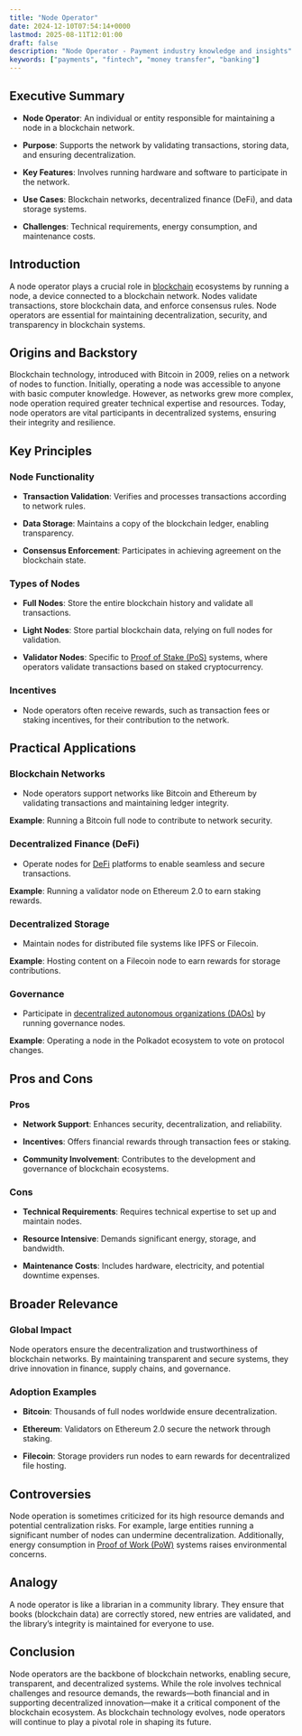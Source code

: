 ```yaml
---
title: "Node Operator"
date: 2024-12-10T07:54:14+0000
lastmod: 2025-08-11T12:01:00
draft: false
description: "Node Operator - Payment industry knowledge and insights"
keywords: ["payments", "fintech", "money transfer", "banking"]
---
```


## Executive Summary

- **Node Operator**: An individual or entity responsible for maintaining a node in a blockchain network.

- **Purpose**: Supports the network by validating transactions, storing data, and ensuring decentralization.

- **Key Features**: Involves running hardware and software to participate in the network.

- **Use Cases**: Blockchain networks, decentralized finance (DeFi), and data storage systems.

- **Challenges**: Technical requirements, energy consumption, and maintenance costs.

## Introduction

A node operator plays a crucial role in [blockchain](https://faisalkhanllc.xyz/resources/payments-wiki/b/blockchain/) ecosystems by running a node, a device connected to a blockchain network. Nodes validate transactions, store blockchain data, and enforce consensus rules. Node operators are essential for maintaining decentralization, security, and transparency in blockchain systems.

## Origins and Backstory

Blockchain technology, introduced with Bitcoin in 2009, relies on a network of nodes to function. Initially, operating a node was accessible to anyone with basic computer knowledge. However, as networks grew more complex, node operation required greater technical expertise and resources. Today, node operators are vital participants in decentralized systems, ensuring their integrity and resilience.

## Key Principles

### Node Functionality

- **Transaction Validation**: Verifies and processes transactions according to network rules.

- **Data Storage**: Maintains a copy of the blockchain ledger, enabling transparency.

- **Consensus Enforcement**: Participates in achieving agreement on the blockchain state.

### Types of Nodes

- **Full Nodes**: Store the entire blockchain history and validate all transactions.

- **Light Nodes**: Store partial blockchain data, relying on full nodes for validation.

- **Validator Nodes**: Specific to [Proof of Stake (PoS)](https://faisalkhanllc.xyz/resources/payments-wiki/p/proof-of-stake-pos/) systems, where operators validate transactions based on staked cryptocurrency.

### Incentives

- Node operators often receive rewards, such as transaction fees or staking incentives, for their contribution to the network.

## Practical Applications

### Blockchain Networks

- Node operators support networks like Bitcoin and Ethereum by validating transactions and maintaining ledger integrity.

**Example**: Running a Bitcoin full node to contribute to network security.

### Decentralized Finance (DeFi)

- Operate nodes for [DeFi](https://faisalkhanllc.xyz/resources/payments-wiki/d/decentralized-finance-defi/) platforms to enable seamless and secure transactions.

**Example**: Running a validator node on Ethereum 2.0 to earn staking rewards.

### Decentralized Storage

- Maintain nodes for distributed file systems like IPFS or Filecoin.

**Example**: Hosting content on a Filecoin node to earn rewards for storage contributions.

### Governance

- Participate in [decentralized autonomous organizations (DAOs)](https://faisalkhanllc.xyz/resources/payments-wiki/d/decentralized-autonomous-organization-dao/) by running governance nodes.

**Example**: Operating a node in the Polkadot ecosystem to vote on protocol changes.

## Pros and Cons

### Pros

- **Network Support**: Enhances security, decentralization, and reliability.

- **Incentives**: Offers financial rewards through transaction fees or staking.

- **Community Involvement**: Contributes to the development and governance of blockchain ecosystems.

### Cons

- **Technical Requirements**: Requires technical expertise to set up and maintain nodes.

- **Resource Intensive**: Demands significant energy, storage, and bandwidth.

- **Maintenance Costs**: Includes hardware, electricity, and potential downtime expenses.

## Broader Relevance

### Global Impact

Node operators ensure the decentralization and trustworthiness of blockchain networks. By maintaining transparent and secure systems, they drive innovation in finance, supply chains, and governance.

### Adoption Examples

- **Bitcoin**: Thousands of full nodes worldwide ensure decentralization.

- **Ethereum**: Validators on Ethereum 2.0 secure the network through staking.

- **Filecoin**: Storage providers run nodes to earn rewards for decentralized file hosting.

## Controversies

Node operation is sometimes criticized for its high resource demands and potential centralization risks. For example, large entities running a significant number of nodes can undermine decentralization. Additionally, energy consumption in [Proof of Work (PoW)](https://faisalkhanllc.xyz/resources/payments-wiki/p/proof-of-work-pow/) systems raises environmental concerns.

## Analogy

A node operator is like a librarian in a community library. They ensure that books (blockchain data) are correctly stored, new entries are validated, and the library’s integrity is maintained for everyone to use.

## Conclusion

Node operators are the backbone of blockchain networks, enabling secure, transparent, and decentralized systems. While the role involves technical challenges and resource demands, the rewards—both financial and in supporting decentralized innovation—make it a critical component of the blockchain ecosystem. As blockchain technology evolves, node operators will continue to play a pivotal role in shaping its future.